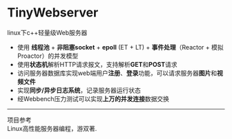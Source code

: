 # TinyWebserver
linux下c++轻量级Web服务器
* 使用 **线程池** + **非阻塞socket** + **epoll** (ET + LT) + **事件处理**（Reactor + 模拟Proactor）的并发模型
* 使用**状态机**解析HTTP请求报文，支持解析**GET**和**POST**请求
* 访问服务器数据库实现web端用户**注册**、**登录**功能，可以请求服务器**图片**和**视频文件**
* 实现**同步/异步日志系统**，记录服务器运行状态
* 经Webbench压力测试可以实现**上万的并发连接**数据交换

----------
项目参考\
Linux高性能服务器编程，游双著.